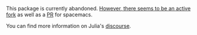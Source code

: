 This package is currently abandoned. [However, there seems to be an active fork](https://github.com/non-Jedi/lsp-julia) as well as a [PR](https://github.com/syl20bnr/spacemacs/pull/10444) for spacemacs.

You can find more information on Julia's [discourse](https://discourse.julialang.org/t/julia-spacemacs-layer/9584).

